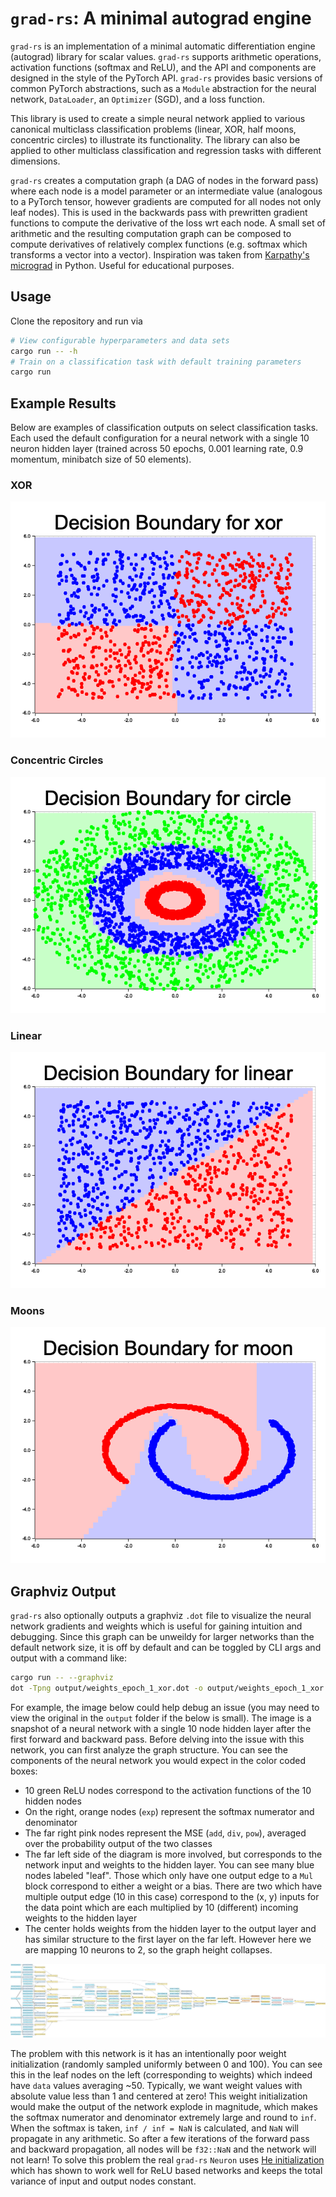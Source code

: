 # `grad-rs`: A minimal autograd engine
`grad-rs` is an implementation of a minimal automatic differentiation engine (autograd) library for scalar values. `grad-rs` supports arithmetic operations, activation functions (softmax and ReLU), and the API and components are designed in the style of the PyTorch API. `grad-rs` provides basic versions of common PyTorch abstractions, such as a `Module` abstraction for the neural network, `DataLoader`, an `Optimizer` (SGD), and a loss function. 

This library is used to create a simple neural network applied to various canonical multiclass classification problems (linear, XOR, half moons, concentric circles) to illustrate its functionality. The library can also be applied to other multiclass classification and regression tasks with different dimensions.

`grad-rs` creates a computation graph (a DAG of nodes in the forward pass) where each node is a model parameter or an intermediate value (analogous to a PyTorch tensor, however gradients are computed for all nodes not only leaf nodes). This is used in the backwards pass with prewritten gradient functions to compute the derivative of the loss wrt each node. A small set of arithmetic and the resulting computation graph can be composed to compute derivatives of relatively complex functions (e.g. softmax which transforms a vector into a vector). Inspiration was taken from [Karpathy's micrograd](https://github.com/karpathy/micrograd) in Python. Useful for educational purposes.

## Usage
Clone the repository and run via
```sh
# View configurable hyperparameters and data sets
cargo run -- -h
# Train on a classification task with default training parameters
cargo run
```

## Example Results
Below are examples of classification outputs on select classification tasks. Each used the default configuration for a neural network with a single 10 neuron hidden layer (trained across 50 epochs, 0.001 learning rate, 0.9 momentum, minibatch size of 50 elements).

### XOR
![XOR Decision Boundary](./output/decision_boundary_epoch_50_xor.png)

### Concentric Circles
![Circles Decision Boundary](./output/decision_boundary_epoch_50_circle.png)

### Linear
![Linear Decision Boundary](./output/decision_boundary_epoch_50_linear.png)

### Moons
![Moons Decision Boundary](./output/decision_boundary_epoch_50_moon.png)

## Graphviz Output
`grad-rs` also optionally outputs a graphviz `.dot` file to visualize the neural network gradients and weights which is useful for gaining intuition and debugging. Since this graph can be unweildy for larger networks than the default network size, it is off by default and can be toggled by CLI args and output with a command like:
```sh
cargo run -- --graphviz
dot -Tpng output/weights_epoch_1_xor.dot -o output/weights_epoch_1_xor.png
```

For example, the image below could help debug an issue (you may need to view the original in the `output` folder if the below is small). The image is a snapshot of a neural network with a single 10 node hidden layer after the first forward and backward pass. Before delving into the issue with this network, you can first analyze the graph structure. You can see the components of the neural network you would expect in the color coded boxes:
- 10 green ReLU nodes correspond to the activation functions of the 10 hidden nodes
- On the right, orange nodes (`exp`) represent the softmax numerator and denominator
- The far right pink nodes represent the MSE (`add`, `div`, `pow`), averaged over the probability output of the two classes 
- The far left side of the diagram is more involved, but corresponds to the network input and weights to the hidden layer. You can see many blue nodes labeled "leaf". Those which only have one output edge to a `Mul` block correspond to either a weight or a bias. There are two which have multiple output edge (10 in this case) correspond to the (x, y) inputs for the data point which are each multiplied by 10 (different) incoming weights to the hidden layer
- The center holds weights from the hidden layer to the output layer and has similar structure to the first layer on the far left. However here we are mapping 10 neurons to 2, so the graph height collapses.

![Graphviz Bad Init](./output/weights_bad_init_xor.png)

The problem with this network is it has an intentionally poor weight initialization (randomly sampled uniformly between 0 and 100). You can see this in the leaf nodes on the left (corresponding to weights) which indeed have `data` values averaging ~50. Typically, we want weight values with absolute value less than 1 and centered at zero! This weight initialization would make the output of the network explode in magnitude, which makes the softmax numerator and denominator extremely large and round to `inf`. When the softmax is taken, `inf / inf = NaN` is calculated, and `NaN` will propagate in any arithmetic. So after a few iterations of the forward pass and backward propagation, all nodes will be `f32::NaN` and the network will not learn! To solve this problem the real `grad-rs` `Neuron` uses [He initialization](https://arxiv.org/abs/1502.01852) which has shown to work well for ReLU based networks and keeps the total variance of input and output nodes constant.  


